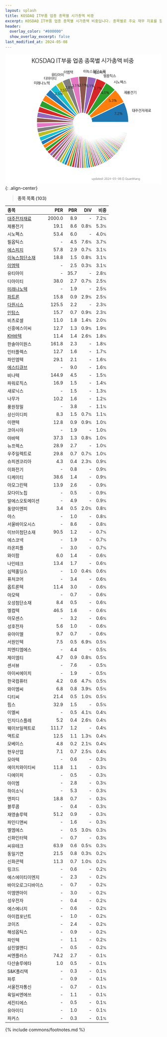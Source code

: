 ```yaml
---
layout: splash
title: KOSDAQ IT부품 업종 종목별 시가총액 비중
excerpt: KOSDAQ IT부품 업종 종목별 시가총액 비중입니다. 종목별로 주요 재무 지표를 함께 표시합니다.
header:
  overlay_color: "#800000"
  show_overlay_excerpt: false
last_modified_at: 2024-05-08
---
```



![KOSDAQ IT부품 업종 종목별 시가총액 비중](/stats/sector/images/kosdaq_업종_IT부품_종목.png){: .align-center}


> **종목 목록 (103)**<a id="list"></a>

| **종목** | **PER** | **PBR** | **DIV** | **비중** |
| :------- | ------: | ------: | ------: | -------: |
| [대주전자재료](/078600/) | 2000.0 | 8.9 | - | 7.2<small>%</small> |
| 제룡전기 | 19.1 | 8.6 | 0.8<small>%</small> | 5.3<small>%</small> |
| 시노펙스 | 53.4 | 6.0 | - | 4.0<small>%</small> |
| 필옵틱스 | - | 4.5 | 7.6<small>%</small> | 3.7<small>%</small> |
| [에스피지](/058610/) | 57.8 | 2.9 | 0.7<small>%</small> | 3.1<small>%</small> |
| [이녹스첨단소재](/272290/) | 18.8 | 1.5 | 0.8<small>%</small> | 3.1<small>%</small> |
| [이엠텍](/091120/) | - | 2.5 | 0.3<small>%</small> | 3.1<small>%</small> |
| 유티아이 | - | 35.7 | - | 2.8<small>%</small> |
| 디아이티 | 38.0 | 2.7 | 0.7<small>%</small> | 2.5<small>%</small> |
| [미래나노텍](/095500/) | - | 1.9 | - | 2.5<small>%</small> |
| [파트론](/091700/) | 15.8 | 0.9 | 2.9<small>%</small> | 2.5<small>%</small> |
| [다원시스](/068240/) | 125.5 | 2.2 | - | 2.3<small>%</small> |
| [인탑스](/049070/) | 15.7 | 0.7 | 0.9<small>%</small> | 2.3<small>%</small> |
| 비츠로셀 | 11.0 | 1.8 | 1.4<small>%</small> | 2.0<small>%</small> |
| 신흥에스이씨 | 12.7 | 1.3 | 0.9<small>%</small> | 1.9<small>%</small> |
| [KH바텍](/060720/) | 11.4 | 1.4 | 2.6<small>%</small> | 1.8<small>%</small> |
| 한솔아이원스 | 161.8 | 2.3 | - | 1.8<small>%</small> |
| 인터플렉스 | 12.7 | 1.6 | - | 1.7<small>%</small> |
| 파인엠텍 | 29.1 | 2.1 | - | 1.6<small>%</small> |
| [에스티큐브](/052020/) | - | 9.0 | - | 1.6<small>%</small> |
| 비나텍 | 144.9 | 4.5 | - | 1.5<small>%</small> |
| 파워로직스 | 16.9 | 1.5 | - | 1.4<small>%</small> |
| 새로닉스 | - | 1.5 | - | 1.3<small>%</small> |
| 나무가 | 10.2 | 1.6 | - | 1.2<small>%</small> |
| 풍원정밀 | - | 3.8 | - | 1.1<small>%</small> |
| 상신이디피 | 8.3 | 1.5 | 0.7<small>%</small> | 1.1<small>%</small> |
| 이랜텍 | 12.8 | 0.9 | 0.9<small>%</small> | 1.0<small>%</small> |
| 코아시아 | - | 1.9 | - | 1.0<small>%</small> |
| 아바텍 | 37.3 | 1.3 | 0.8<small>%</small> | 1.0<small>%</small> |
| 뉴프렉스 | 28.9 | 2.7 | - | 1.0<small>%</small> |
| 우주일렉트로 | 29.8 | 0.7 | 0.7<small>%</small> | 1.0<small>%</small> |
| 슈피겐코리아 | 4.3 | 0.4 | 2.3<small>%</small> | 0.9<small>%</small> |
| 이화전기 | - | 0.8 | - | 0.9<small>%</small> |
| 디케이티 | 38.6 | 1.4 | - | 0.9<small>%</small> |
| 아모그린텍 | 13.9 | 2.6 | - | 0.9<small>%</small> |
| 모다이노칩 | - | 0.5 | - | 0.9<small>%</small> |
| 알에스오토메이션 | - | 4.9 | - | 0.9<small>%</small> |
| 동양이엔피 | 3.4 | 0.5 | 2.0<small>%</small> | 0.8<small>%</small> |
| 야스 | - | 1.0 | - | 0.8<small>%</small> |
| 서울바이오시스 | - | 8.6 | - | 0.8<small>%</small> |
| 이브이첨단소재 | 90.5 | 1.2 | - | 0.7<small>%</small> |
| 에스코넥 | - | 1.9 | - | 0.7<small>%</small> |
| 라온피플 | - | 3.0 | - | 0.7<small>%</small> |
| 와이팜 | 6.0 | 1.4 | - | 0.6<small>%</small> |
| 나인테크 | 13.4 | 1.7 | - | 0.6<small>%</small> |
| 심텍홀딩스 | - | 1.0 | 0.4<small>%</small> | 0.6<small>%</small> |
| 퓨처코어 | - | 3.4 | - | 0.6<small>%</small> |
| 옵트론텍 | 11.4 | 3.0 | - | 0.6<small>%</small> |
| 아모텍 | - | 0.7 | - | 0.6<small>%</small> |
| 오성첨단소재 | 8.4 | 0.5 | - | 0.6<small>%</small> |
| 엘컴텍 | 46.5 | 1.6 | - | 0.6<small>%</small> |
| 아모센스 | - | 3.2 | - | 0.6<small>%</small> |
| 성호전자 | 5.6 | 1.0 | - | 0.6<small>%</small> |
| 유아이엘 | 9.7 | 0.7 | - | 0.6<small>%</small> |
| 서원인텍 | 7.5 | 0.5 | 6.9<small>%</small> | 0.5<small>%</small> |
| 피엔티엠에스 | - | 4.4 | - | 0.5<small>%</small> |
| 제이엠티 | 4.7 | 0.9 | 0.8<small>%</small> | 0.5<small>%</small> |
| 센서뷰 | - | 7.6 | - | 0.5<small>%</small> |
| 아이씨에이치 | - | 1.9 | - | 0.5<small>%</small> |
| 한국컴퓨터 | 4.2 | 0.6 | 4.7<small>%</small> | 0.5<small>%</small> |
| 와이엠씨 | 6.8 | 0.8 | 3.9<small>%</small> | 0.5<small>%</small> |
| 디티씨 | 21.4 | 0.5 | 1.0<small>%</small> | 0.5<small>%</small> |
| 핌스 | 32.9 | 1.5 | - | 0.5<small>%</small> |
| 이엘씨 | - | 0.5 | 4.1<small>%</small> | 0.4<small>%</small> |
| 인지디스플레 | 5.2 | 0.4 | 2.6<small>%</small> | 0.4<small>%</small> |
| 웨이브일렉트로 | 111.7 | 1.2 | - | 0.4<small>%</small> |
| 액트로 | 12.5 | 1.1 | 1.3<small>%</small> | 0.4<small>%</small> |
| 모베이스 | 4.8 | 0.2 | 2.1<small>%</small> | 0.4<small>%</small> |
| 현우산업 | 7.1 | 0.7 | 2.5<small>%</small> | 0.4<small>%</small> |
| 모아텍 | - | 0.6 | - | 0.3<small>%</small> |
| 에이치와이티씨 | 11.8 | 1.1 | - | 0.3<small>%</small> |
| 디에이피 | - | 0.5 | - | 0.3<small>%</small> |
| 아이엠 | - | 2.8 | - | 0.3<small>%</small> |
| 하이소닉 | - | 5.3 | - | 0.3<small>%</small> |
| 엔피디 | 18.8 | 0.7 | - | 0.3<small>%</small> |
| 블루콤 | - | 0.4 | - | 0.3<small>%</small> |
| 재영솔루텍 | 51.2 | 0.9 | - | 0.3<small>%</small> |
| 파인디앤씨 | - | 1.6 | - | 0.3<small>%</small> |
| 엘엠에스 | - | 0.5 | 3.0<small>%</small> | 0.3<small>%</small> |
| 신화인터텍 | - | 0.7 | - | 0.3<small>%</small> |
| 씨유테크 | 63.9 | 0.6 | 0.5<small>%</small> | 0.3<small>%</small> |
| 동일기연 | 21.5 | 0.8 | 0.3<small>%</small> | 0.2<small>%</small> |
| 신화콘텍 | 11.3 | 0.7 | 1.0<small>%</small> | 0.2<small>%</small> |
| 링크드 | - | 0.6 | - | 0.2<small>%</small> |
| 에스에이티이엔지 | - | 2.3 | - | 0.2<small>%</small> |
| 바이오로그디바이스 | - | 0.7 | - | 0.2<small>%</small> |
| 이엠앤아이 | - | 3.0 | - | 0.2<small>%</small> |
| 성우전자 | - | 0.4 | - | 0.2<small>%</small> |
| 에스에너지 | - | 0.6 | - | 0.2<small>%</small> |
| 아이컴포넌트 | - | 1.0 | - | 0.2<small>%</small> |
| 코이즈 | - | 2.4 | - | 0.2<small>%</small> |
| 해성옵틱스 | - | 0.9 | - | 0.2<small>%</small> |
| 파인텍 | - | 1.1 | - | 0.2<small>%</small> |
| 삼진엘앤디 | - | 0.5 | - | 0.2<small>%</small> |
| 씨엔플러스 | 74.2 | 2.7 | - | 0.1<small>%</small> |
| 다산솔루에타 | 1.0 | 0.5 | - | 0.1<small>%</small> |
| S&K폴리텍 | - | 0.3 | - | 0.1<small>%</small> |
| 파루 | - | 0.9 | - | 0.1<small>%</small> |
| 서울전자통신 | - | 0.7 | - | 0.1<small>%</small> |
| 육일씨엔에쓰 | - | 1.1 | - | 0.1<small>%</small> |
| 세진티에스 | - | 0.5 | - | 0.1<small>%</small> |
| 유아이디 | - | 1.0 | - | 0.1<small>%</small> |
| 파커스 | - | 0.3 | - | 0.1<small>%</small> |

{% include commons/footnotes.md %}